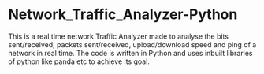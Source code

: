 # Network_Traffic_Analyzer-Python
This is a real time network Traffic Analyzer made to analyse the bits sent/received, packets sent/received, upload/download speed and ping of a network in real time.
The code is written in Python and uses inbuilt libraries of python like panda etc to achieve its goal.
